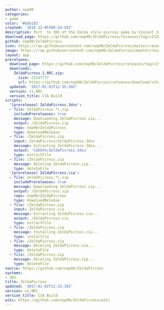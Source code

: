 ```yaml
---
author: nop90
categories:
- game
color: '#bdb183'
created: '2016-12-05T09:24:55Z'
description: Port  to 3DS of the Zelda style picross game by Vincent Joiullat
download_page: https://github.com/nop90/ZeldaPicross/releases/tag/v1%2C0RC
github: nop90/ZeldaPicross
icon: https://raw.githubusercontent.com/nop90/ZeldaPicross/master/resources/icon.png
image: https://raw.githubusercontent.com/nop90/ZeldaPicross/master/resources/banner.png
layout: app
prerelease:
  download_page: https://github.com/nop90/ZeldaPicross/releases/tag/v1%2C0RC
  downloads:
    ZeldaPicross.1.0RC.zip:
      size: 23147777
      url: https://github.com/nop90/ZeldaPicross/releases/download/v1%2C0RC/ZeldaPicross.1.0RC.zip
  updated: '2017-01-02T12:35:39Z'
  version: v1,0RC
  version_title: CIA Build
scripts:
  '[prerelease] ZeldaPicross.3dsx':
  - file: ZeldaPicross.*\.zip
    includePrereleases: true
    message: Downloading ZeldaPicross zip...
    output: /ZeldaPicross.zip
    repo: nop90/ZeldaPicross
    type: downloadRelease
  - file: /ZeldaPicross.zip
    input: ZeldaPicross/ZeldaPicross.3dsx
    message: Extracting ZeldaPicross.3dsx...
    output: '%3DSX%/ZeldaPicross.3dsx'
    type: extractFile
  - file: /ZeldaPicross.zip
    message: Deleting ZeldaPicross.zip...
    type: deleteFile
  '[prerelease] ZeldaPicross.cia':
  - file: ZeldaPicross.*\.zip
    includePrereleases: true
    message: Downloading ZeldaPicross zip...
    output: /ZeldaPicross.zip
    repo: nop90/ZeldaPicross
    type: downloadRelease
  - file: /ZeldaPicross.zip
    input: ZeldaPicross.cia
    message: Extracting ZeldaPicross.cia...
    output: /ZeldaPicross.cia
    type: extractFile
  - file: /ZeldaPicross.cia
    message: Installing ZeldaPicross.cia...
    type: installCia
  - file: /ZeldaPicross.cia
    message: Deleting ZeldaPicross.cia...
    type: deleteFile
  - file: /ZeldaPicross.zip
    message: Deleting ZeldaPicross.zip...
    type: deleteFile
source: https://github.com/nop90/ZeldaPicross
systems:
- 3DS
title: ZeldaPicross
updated: '2017-01-02T12:35:39Z'
version: v1,0RC
version_title: CIA Build
wiki: https://github.com/nop90/ZeldaPicross/wiki
---
```

